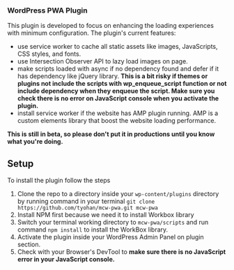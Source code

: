 ### WordPress PWA Plugin

This plugin is developed to focus on enhancing the loading experiences with minimum configuration. The plugin's current features:
* use service worker to cache all static assets like images, JavaScripts, CSS styles, and fonts.
* use Intersection Observer API to lazy load images on page.
* make scripts loaded with async if no dependency found and defer if it has dependency like jQuery library. **This is a bit risky if themes or plugins not include the scripts with wp_enqueue_script function or not include dependency when they enqueue the script. Make sure you check there is no error on JavaScript console when you activate the plugin.**
* install service worker if the website has AMP plugin running. AMP is a custom elements library that boost the website loading performance.

**This is still in beta, so please don't put it in productions until you know what you're doing.**

## Setup
To install the plugin follow the steps

1. Clone the repo to a directory inside your `wp-content/plugins` directory by running command in your terminal `git clone https://github.com/tyohan/mcw-pwa.git mcw-pwa`
2. Install NPM first because we need it to install Workbox library
3. Switch your terminal working directory to `mcw-pwa/scripts` and run command `npm install` to install the WorkBox library.
4. Activate the plugin inside your WordPress Admin Panel on plugin section.
5. Check with your Browser's DevTool to **make sure there is no JavaScript error in your JavaScript console.**